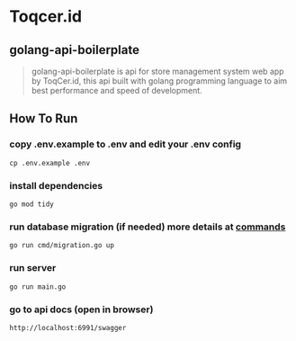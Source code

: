 # Toqcer.id
## golang-api-boilerplate
>golang-api-boilerplate is api for store management system web app by ToqCer.id, this api built with golang programming language to aim best performance and speed of development.
## How To Run

### copy .env.example to .env and edit your .env config
    cp .env.example .env
### install dependencies
    go mod tidy
### run database migration (if needed) more details at [commands](cmd/USAGE.md)
    go run cmd/migration.go up
### run server
    go run main.go
### go to api docs (open in browser)
    http://localhost:6991/swagger